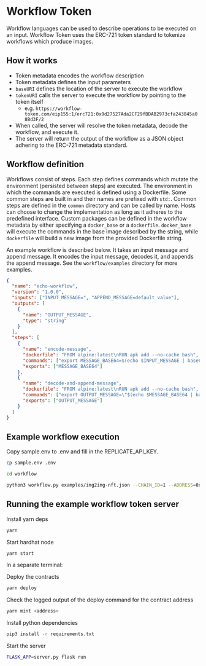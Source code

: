 # Workflow Token

Workflow languages can be used to describe operations to be executed on an input. Workflow Token uses the ERC-721 token standard to tokenize workflows which produce images.

## How it works

- Token metadata encodes the workflow description
- Token metadata defines the input parameters
- `baseURI` defines the location of the server to execute the workflow
- `tokenURI` calls the server to execute the workflow by pointing to the token itself
  - e.g. `https://workflow-token.com/eip155:1/erc721:0x9d27527Ada2CF29fBDAB2973cfa243845a08Bd3F/2`
- When called, the server will resolve the token metadata, decode the workflow, and execute it.
- The server will return the output of the workflow as a JSON object adhering to the ERC-721 metadata standard.

## Workflow definition

Workflows consist of steps. Each step defines commands which mutate the environment (persisted between steps) are executed. The environment in which the commands are executed is defined using a Dockerfile. Some common steps are built in and their names are prefixed with `std:`. Common steps are defined in the `common` directory and can be called by name. Hosts can choose to change the implementation as long as it adheres to the predefined interface. Custom packages can be defined in the workflow metadata by either specifying a `docker_base` or a `dockerfile`. `docker_base` will execute the commands in the base image described by the string, while `dockerfile` will build a new image from the provided Dockerfile string.

An example workflow is described below. It takes an input message and append message. It encodes the input message, decodes it, and appends the append message. See the `workflow/examples` directory for more examples.

```json
{
  "name": "echo-workflow",
  "version": "1.0.0",
  "inputs": ["INPUT_MESSAGE=", "APPEND_MESSAGE=default value"],
  "outputs": [
    {
      "name": "OUTPUT_MESSAGE",
      "type": "string"
    }
  ],
  "steps": [
    {
      "name": "encode-message",
      "dockerfile": "FROM alpine:latest\nRUN apk add --no-cache bash",
      "commands": ["export MESSAGE_BASE64=$(echo $INPUT_MESSAGE | base64)"],
      "exports": ["MESSAGE_BASE64"]
    },
    {
      "name": "decode-and-append-message",
      "dockerfile": "FROM alpine:latest\nRUN apk add --no-cache bash",
      "commands": ["export OUTPUT_MESSAGE=\"$(echo $MESSAGE_BASE64 | base64 -d) $APPEND_MESSAGE\""],
      "exports": ["OUTPUT_MESSAGE"]
    }
  ]
}
```

## Example workflow execution

Copy sample.env to .env and fill in the REPLICATE_API_KEY.

```bash
cp sample.env .env
```

```bash
cd workflow
```

```bash
python3 workflow.py examples/img2img-nft.json --CHAIN_ID=1 --ADDRESS=0x9C8fF314C9Bc7F6e59A9d9225Fb22946427eDC03 --TOKEN_ID=1 --INPUT_PROMPT="3d cartoon character" --INPUT_SEED=4
```

## Running the example workflow token server

Install yarn deps

```bash
yarn
```

Start hardhat node

```bash
yarn start
```

In a separate terminal:

Deploy the contracts

```bash
yarn deploy
```

Check the logged output of the deploy command for the contract address

```bash
yarn mint <address>
```

Install python dependencies

```bash
pip3 install -r requirements.txt
```

Start the server

```bash
FLASK_APP=server.py flask run
```
